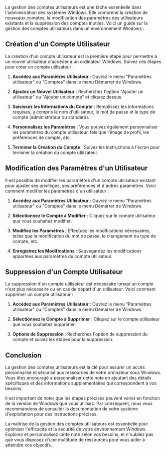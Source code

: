
La gestion des comptes utilisateurs est une tâche essentielle dans l'administration des systèmes Windows. Elle comprend la création de nouveaux comptes, la modification des paramètres des utilisateurs existants et la suppression des comptes inutiles. Voici un guide sur la gestion des comptes utilisateurs dans un environnement Windows :

## Création d'un Compte Utilisateur

La création d'un compte utilisateur est la première étape pour permettre à un nouvel utilisateur d'accéder à un ordinateur Windows. Suivez ces étapes pour créer un compte utilisateur :

1. **Accédez aux Paramètres Utilisateur** : Ouvrez le menu "Paramètres utilisateur" ou "Comptes" dans le menu Démarrer de Windows.

2. **Ajoutez un Nouvel Utilisateur** : Recherchez l'option "Ajouter un utilisateur" ou "Ajouter un compte" et cliquez dessus.

3. **Saisissez les Informations du Compte** : Remplissez les informations requises, y compris le nom d'utilisateur, le mot de passe et le type de compte (administrateur ou standard).

4. **Personnalisez les Paramètres** : Vous pouvez également personnaliser les paramètres du compte utilisateur, tels que l'image de profil, les préférences de compte, etc.

5. **Terminer la Création du Compte** : Suivez les instructions à l'écran pour terminer la création du compte utilisateur.

## Modification des Paramètres d'un Utilisateur

Il est possible de modifier les paramètres d'un compte utilisateur existant pour ajuster ses privilèges, ses préférences et d'autres paramètres. Voici comment modifier les paramètres d'un utilisateur :

1. **Accédez aux Paramètres Utilisateur** : Ouvrez le menu "Paramètres utilisateur" ou "Comptes" dans le menu Démarrer de Windows.

2. **Sélectionnez le Compte à Modifier** : Cliquez sur le compte utilisateur que vous souhaitez modifier.

3. **Modifiez les Paramètres** : Effectuez les modifications nécessaires, telles que la modification du mot de passe, le changement du type de compte, etc.

4. **Enregistrez les Modifications** : Sauvegardez les modifications apportées aux paramètres du compte utilisateur.

## Suppression d'un Compte Utilisateur

La suppression d'un compte utilisateur est nécessaire lorsqu'un compte n'est plus nécessaire ou en cas de départ d'un utilisateur. Voici comment supprimer un compte utilisateur :

1. **Accédez aux Paramètres Utilisateur** : Ouvrez le menu "Paramètres utilisateur" ou "Comptes" dans le menu Démarrer de Windows.

2. **Sélectionnez le Compte à Supprimer** : Cliquez sur le compte utilisateur que vous souhaitez supprimer.

3. **Options de Suppression** : Recherchez l'option de suppression du compte et suivez les étapes pour la suppression.

## Conclusion 

La gestion des comptes utilisateurs est la clé pour assurer un accès personnalisé et sécurisé aux ressources de votre ordinateur sous Windows. Vous êtes encouragé à personnaliser cette note en ajoutant des détails spécifiques et des informations supplémentaires qui correspondent à vos besoins.

Il est important de noter que les étapes précises peuvent varier en fonction de la version de Windows que vous utilisez. Par conséquent, nous vous recommandons de consulter la documentation de votre système d'exploitation pour des instructions précises.

La maîtrise de la gestion des comptes utilisateurs est essentielle pour optimiser l'efficacité et la sécurité de votre environnement Windows. Explorez et personnalisez cette note selon vos besoins, et n'oubliez pas que vous disposez d'une multitude de ressources pour vous aider à atteindre vos objectifs.

